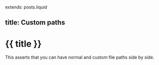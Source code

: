 extends: posts.liquid

title:  Custom paths
---
# {{ title }}

This asserts that you can have normal and custom file paths side by side.
